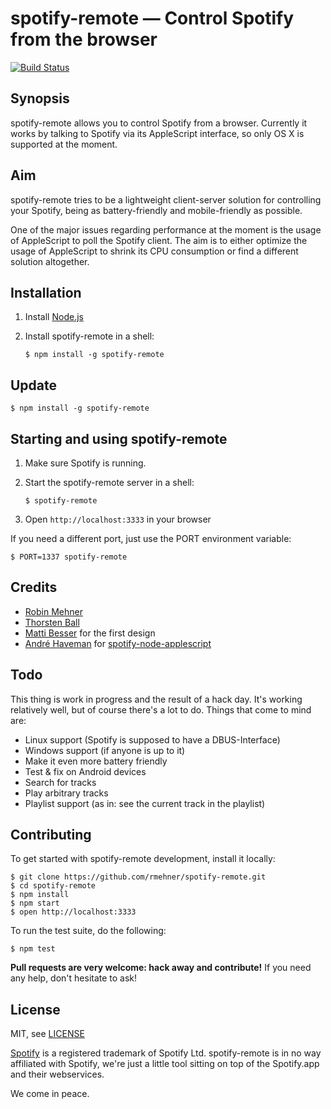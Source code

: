 # spotify-remote — Control Spotify from the browser

[![Build Status](https://travis-ci.org/rmehner/spotify-remote.png?branch=master)](https://travis-ci.org/rmehner/spotify-remote)

## Synopsis

spotify-remote allows you to control Spotify from a browser. Currently it works
by talking to Spotify via its AppleScript interface, so only OS X is supported
at the moment.

## Aim

spotify-remote tries to be a lightweight client-server solution for controlling
your Spotify, being as battery-friendly and mobile-friendly as possible.

One of the major issues regarding performance at the moment is the usage of
AppleScript to poll the Spotify client. The aim is to either optimize the usage
of AppleScript to shrink its CPU consumption or find a different solution
altogether.

## Installation

1. Install [Node.js](http://nodejs.org/)
2. Install spotify-remote in a shell:

    ```
    $ npm install -g spotify-remote
    ```

## Update

```
$ npm install -g spotify-remote
```

## Starting and using spotify-remote

1. Make sure Spotify is running.
2. Start the spotify-remote server in a shell:

    ```
    $ spotify-remote
    ```
3. Open `http://localhost:3333` in your browser

If you need a different port, just use the PORT environment variable:

```
$ PORT=1337 spotify-remote
```

## Credits

* [Robin Mehner](http://coding-robin.de)
* [Thorsten Ball](http://mrnugget.github.com)
* [Matti Besser](http://mattibesser.com) for the first design
* [André Haveman](https://github.com/andrehaveman) for [spotify-node-applescript](https://github.com/andrehaveman/spotify-node-applescript)

## Todo

This thing is work in progress and the result of a hack day. It's working relatively
well, but of course there's a lot to do. Things that come to mind are:

* Linux support (Spotify is supposed to have a DBUS-Interface)
* Windows support (if anyone is up to it)
* Make it even more battery friendly
* Test & fix on Android devices
* Search for tracks
* Play arbitrary tracks
* Playlist support (as in: see the current track in the playlist)

## Contributing

To get started with spotify-remote development, install it locally:

```
$ git clone https://github.com/rmehner/spotify-remote.git
$ cd spotify-remote
$ npm install
$ npm start
$ open http://localhost:3333
```

To run the test suite, do the following:

```
$ npm test
```

**Pull requests are very welcome: hack away and contribute!** If you need any
help, don't hesitate to ask!

## License

MIT, see [LICENSE](LICENSE)

[Spotify](http://www.spotify.com) is a registered trademark of Spotify Ltd.
spotify-remote is in no way affiliated with Spotify, we're just a little
tool sitting on top of the Spotify.app and their webservices.

We come in peace.
